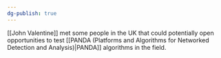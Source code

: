 ```yaml
---
dg-publish: true
---
```

[[John Valentine]] met some people in the UK that could potentially open opportunities to test [[PANDA (Platforms and Algorithms for Networked Detection and Analysis)|PANDA]] algorithms in the field.